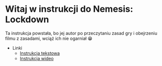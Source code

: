 # Witaj w instrukcji do Nemesis: Lockdown

Ta instrukcja powstała, bo jej autor po przeczytaniu zasad gry i obejrzeniu filmu z zasadami, wciąż ich nie ogarniał :grin:

- Linki
    - [Instrukcja tekstowa](https://www.google.com/url?sa=t&source=web&rct=j&opi=89978449&url=https://www.wydawnictworebel.pl/repository/files/instrukcje/Instrukcja_Nemesis-Lockdown.pdf&ved=2ahUKEwik_O-j1-OHAxX1IRAIHVZoHPgQFnoECBcQAQ&usg=AOvVaw12-f9mJxmyemQzNpIOuA-k)
    - [Instrukcja wideo](https://www.youtube.com/watch?v=hvytwjPv06I)

